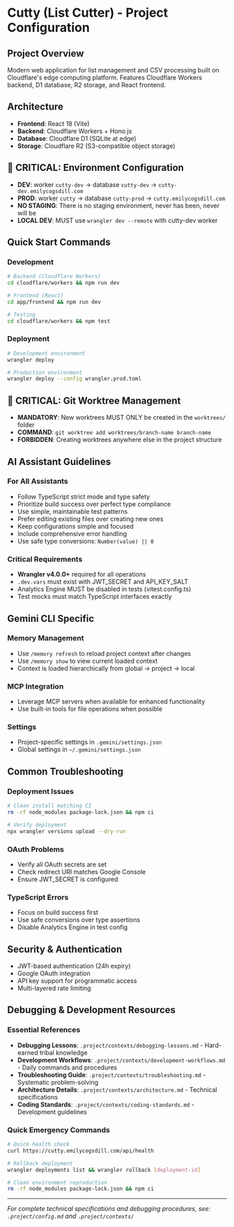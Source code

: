 # Cutty (List Cutter) - Project Configuration

<!-- 
Include unified configuration from .project/config.md
This maintains single source of truth while providing Gemini CLI with required GEMINI.md file
-->

## Project Overview
Modern web application for list management and CSV processing built on Cloudflare's edge computing platform. Features Cloudflare Workers backend, D1 database, R2 storage, and React frontend.

## Architecture
- **Frontend**: React 18 (Vite)
- **Backend**: Cloudflare Workers + Hono.js  
- **Database**: Cloudflare D1 (SQLite at edge)
- **Storage**: Cloudflare R2 (S3-compatible object storage)

## 🚨 CRITICAL: Environment Configuration
- **DEV**: worker `cutty-dev` → database `cutty-dev` → `cutty-dev.emilycogsdill.com`
- **PROD**: worker `cutty` → database `cutty-prod` → `cutty.emilycogsdill.com`
- **NO STAGING**: There is no staging environment, never has been, never will be
- **LOCAL DEV**: MUST use `wrangler dev --remote` with cutty-dev worker

## Quick Start Commands

### Development
```bash
# Backend (Cloudflare Workers)
cd cloudflare/workers && npm run dev

# Frontend (React)
cd app/frontend && npm run dev

# Testing
cd cloudflare/workers && npm test
```

### Deployment
```bash
# Development environment
wrangler deploy

# Production environment  
wrangler deploy --config wrangler.prod.toml
```

## 🚨 CRITICAL: Git Worktree Management
- **MANDATORY**: New worktrees MUST ONLY be created in the `worktrees/` folder
- **COMMAND**: `git worktree add worktrees/branch-name branch-name`
- **FORBIDDEN**: Creating worktrees anywhere else in the project structure

## AI Assistant Guidelines

### For All Assistants
- Follow TypeScript strict mode and type safety
- Prioritize build success over perfect type compliance
- Use simple, maintainable test patterns
- Prefer editing existing files over creating new ones
- Keep configurations simple and focused
- Include comprehensive error handling
- Use safe type conversions: `Number(value) || 0`

### Critical Requirements
- **Wrangler v4.0.0+** required for all operations
- `.dev.vars` must exist with JWT_SECRET and API_KEY_SALT
- Analytics Engine MUST be disabled in tests (vitest.config.ts)
- Test mocks must match TypeScript interfaces exactly

## Gemini CLI Specific

### Memory Management
- Use `/memory refresh` to reload project context after changes
- Use `/memory show` to view current loaded context
- Context is loaded hierarchically from global → project → local

### MCP Integration
- Leverage MCP servers when available for enhanced functionality
- Use built-in tools for file operations when possible

### Settings
- Project-specific settings in `.gemini/settings.json`
- Global settings in `~/.gemini/settings.json`

## Common Troubleshooting

### Deployment Issues
```bash
# Clean install matching CI
rm -rf node_modules package-lock.json && npm ci

# Verify deployment
npx wrangler versions upload --dry-run
```

### OAuth Problems
- Verify all OAuth secrets are set
- Check redirect URI matches Google Console
- Ensure JWT_SECRET is configured

### TypeScript Errors
- Focus on build success first
- Use safe conversions over type assertions
- Disable Analytics Engine in test config

## Security & Authentication
- JWT-based authentication (24h expiry)
- Google OAuth integration
- API key support for programmatic access
- Multi-layered rate limiting

## Debugging & Development Resources

### Essential References
- **Debugging Lessons**: `.project/contexts/debugging-lessons.md` - Hard-earned tribal knowledge
- **Development Workflows**: `.project/contexts/development-workflows.md` - Daily commands and procedures  
- **Troubleshooting Guide**: `.project/contexts/troubleshooting.md` - Systematic problem-solving
- **Architecture Details**: `.project/contexts/architecture.md` - Technical specifications
- **Coding Standards**: `.project/contexts/coding-standards.md` - Development guidelines

### Quick Emergency Commands
```bash
# Quick health check
curl https://cutty.emilycogsdill.com/api/health

# Rollback deployment
wrangler deployments list && wrangler rollback [deployment-id]

# Clean environment reproduction
rm -rf node_modules package-lock.json && npm ci
```

---
*For complete technical specifications and debugging procedures, see: `.project/config.md` and `.project/contexts/`*